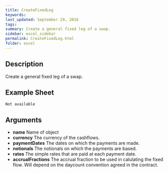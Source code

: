 ```yaml
---
title: CreateFixedLeg
keywords:
last_updated: September 29, 2016
tags:
summary: Create a general fixed leg of a swap.
sidebar: excel_sidebar
permalink: CreateFixedLeg.html
folder: excel
---
```


## Description
Create a general fixed leg of a swap.

<!--HUMAN EDIT START-->

<!--## Details-->

<!--HUMAN EDIT END-->

## Example Sheet

    Not available

## Arguments

* **name** Name of object
* **currency** The currency of the cashflows.
* **paymentDates** The dates on which the payments are made.
* **notionals** The notionals on which the payments are based.
* **rates** The simple rates that are paid at each payment date.
* **accrualFractions** The accrual fraction to be used in calulating the fixed flow.  Will depend on the daycount convention agreed in the contract.

<!--HUMAN EDIT START-->

<!--## Validation-->

<!--HUMAN EDIT END-->

